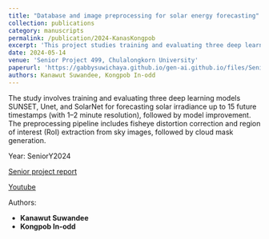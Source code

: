 ```yaml
---
title: "Database and image preprocessing for solar energy forecasting"
collection: publications
category: manuscripts
permalink: /publication/2024-KanasKongpob
excerpt: 'This project studies training and evaluating three deep learning models SUNSET, Unet, and SolarNet for forecasting solar irradiance on SIRTA, SKIPPD, and CUEE datasets.'
date: 2024-05-14
venue: 'Senior Project 499, Chulalongkorn University' 
paperurl: 'https://gabbysuwichaya.github.io/gen-ai.github.io/files/SeniorProjects/2024KanawutKongpob/499.pdf'
authors: Kanawut Suwandee, Kongpob In-odd
---
```


The study involves training and evaluating three deep learning models SUNSET, Unet, and SolarNet for forecasting solar irradiance up to 15 future timestamps (with 1–2 minute resolution), followed by model improvement. The preprocessing pipeline includes fisheye distortion correction and region of interest (RoI) extraction from sky images, followed by cloud mask generation.

Year: SeniorY2024

[Senior project report](https://gabbysuwichaya.github.io/gen-ai.github.io/files/SeniorProjects/2024KanawutKongpob/499.pdf)  

[Youtube](https://www.youtube.com/watch?v=LUjvYY8J1-w&t=1199s)
  

Authors: 
- **Kanawut Suwandee**
- **Kongpob In-odd**
